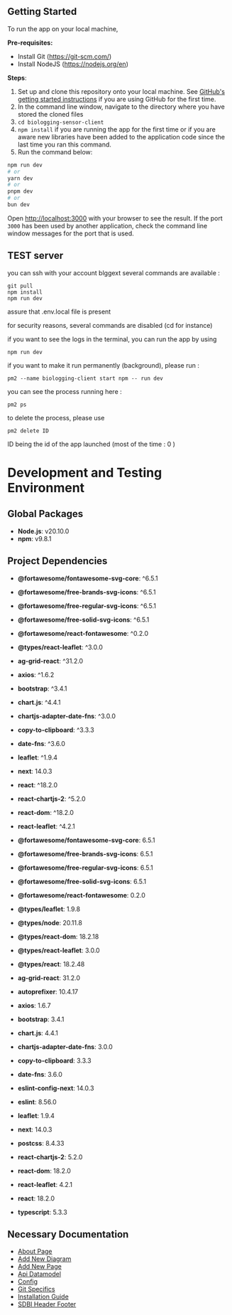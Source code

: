 ## Getting Started

To run the app on your local machine,

**Pre-requisites:**
* Install Git (https://git-scm.com/)
* Install NodeJS (https://nodejs.org/en)

**Steps**:
1. Set up and clone this repository onto your local machine. See [GitHub's getting started instructions](https://docs.github.com/en) if you are using GitHub for the first time.
2. In the command line window, navigate to the directory where you have stored the cloned files
3. `cd biologging-sensor-client`
4. `npm install` if you are running the app for the first time or if you are aware new libraries have been added to the application code since the last time you ran this command.
5. Run the command below:

```bash
npm run dev
# or
yarn dev
# or
pnpm dev
# or
bun dev
```

Open [http://localhost:3000](http://localhost:3000) with your browser to see the result. If the port `3000` has been used by another application, check the command line window messages for the port that is used.

## TEST server

you can ssh with your account blggext
several commands are available :
```
git pull
npm install
npm run dev
```

assure that .env.local file is present 

for security reasons, several commands are disabled (cd for instance)

if you want to see the logs in the terminal, you can run the app by using 
```
npm run dev
```
if you want to make it run permanently (background), please run :
```
pm2 --name biologging-client start npm -- run dev
```
you can see the process running here :
```
pm2 ps
```
to delete the process, please use 
```
pm2 delete ID
```
ID being the id of the app launched (most of the time : 0 )

# Development and Testing Environment

## Global Packages

- **Node.js**: v20.10.0
- **npm**: v9.8.1

## Project Dependencies

- **@fortawesome/fontawesome-svg-core**: ^6.5.1
- **@fortawesome/free-brands-svg-icons**: ^6.5.1
- **@fortawesome/free-regular-svg-icons**: ^6.5.1
- **@fortawesome/free-solid-svg-icons**: ^6.5.1
- **@fortawesome/react-fontawesome**: ^0.2.0
- **@types/react-leaflet**: ^3.0.0
- **ag-grid-react**: ^31.2.0
- **axios**: ^1.6.2
- **bootstrap**: ^3.4.1
- **chart.js**: ^4.4.1
- **chartjs-adapter-date-fns**: ^3.0.0
- **copy-to-clipboard**: ^3.3.3
- **date-fns**: ^3.6.0
- **leaflet**: ^1.9.4
- **next**: 14.0.3
- **react**: ^18.2.0
- **react-chartjs-2**: ^5.2.0
- **react-dom**: ^18.2.0
- **react-leaflet**: ^4.2.1

- **@fortawesome/fontawesome-svg-core**: 6.5.1
- **@fortawesome/free-brands-svg-icons**: 6.5.1
- **@fortawesome/free-regular-svg-icons**: 6.5.1
- **@fortawesome/free-solid-svg-icons**: 6.5.1
- **@fortawesome/react-fontawesome**: 0.2.0
- **@types/leaflet**: 1.9.8
- **@types/node**: 20.11.8
- **@types/react-dom**: 18.2.18
- **@types/react-leaflet**: 3.0.0
- **@types/react**: 18.2.48
- **ag-grid-react**: 31.2.0
- **autoprefixer**: 10.4.17
- **axios**: 1.6.7
- **bootstrap**: 3.4.1
- **chart.js**: 4.4.1
- **chartjs-adapter-date-fns**: 3.0.0
- **copy-to-clipboard**: 3.3.3
- **date-fns**: 3.6.0
- **eslint-config-next**: 14.0.3
- **eslint**: 8.56.0
- **leaflet**: 1.9.4
- **next**: 14.0.3
- **postcss**: 8.4.33
- **react-chartjs-2**: 5.2.0
- **react-dom**: 18.2.0
- **react-leaflet**: 4.2.1
- **react**: 18.2.0
- **typescript**: 5.3.3


## Necessary Documentation
- [About Page](https://github.com/biodiversitydata-se/biologging-sensor-client/blob/%23JIRA120_Additional_documentation/design-docs/about_page.md)
- [Add New Diagram](https://github.com/biodiversitydata-se/biologging-sensor-client/blob/%23JIRA120_Additional_documentation/design-docs/add_diagram.md)
- [Add New Page](https://github.com/biodiversitydata-se/biologging-sensor-client/blob/%23JIRA120_Additional_documentation/design-docs/add_page.md)
- [Api Datamodel](https://github.com/biodiversitydata-se/biologging-sensor-client/blob/%23JIRA120_Additional_documentation/design-docs/api_datamodel.md)
- [Config](https://github.com/biodiversitydata-se/biologging-sensor-client/blob/%23JIRA120_Additional_documentation/design-docs/config.md)
- [Git Specifics](https://github.com/biodiversitydata-se/biologging-sensor-client/blob/%23JIRA120_Additional_documentation/design-docs/git_specifics.md)
- [Installation Guide](https://github.com/biodiversitydata-se/biologging-sensor-client/blob/%23JIRA120_Additional_documentation/design-docs/installation_guide.md)
- [SDBI Header Footer](https://github.com/biodiversitydata-se/biologging-sensor-client/blob/%23JIRA120_Additional_documentation/design-docs/sdbi_header_footer.md)


